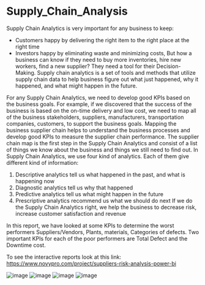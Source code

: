 # Supply_Chain_Analysis

Supply Chain Analytics is very important for any business to keep: 
-	Customers happy by delivering the right item to the right place at the right time
-	Investors happy by eliminating waste and minimizing costs,
But how a business can know if they need to buy more inventories, hire new workers, find a new supplier? They need a tool for their Decision-Making.
Supply chain analytics is a set of tools and methods that utilize supply chain data to help business figure out what just happened, why it happened, and what might happen in the future.

For any Supply Chain Analytics, we need to develop good KPIs based on the business goals.
For example, if we discovered that the success of the business is based on the on-time delivery and low cost, we need to map all of the business stakeholders, suppliers, manufacturers, transportation companies, customers, to support the business goals. 
Mapping the business supplier chain helps to understand the business processes and develop good KPIs to measure the supplier chain performance. The supplier chain map is the first step in the Supply Chain Analytics and consist of a list of things we know about the business and things we still need to find out.
In Supply Chain Analytics, we use four kind of analytics. Each of them give different kind of information:
1.	Descriptive analytics tell us what happened in the past, and what is happening now
2.	Diagnostic analytics tell us why that happened
3.	Predictive analytics tell us what might happen in the future
4.	Prescriptive analytics recommend us what we should do next
If we do the Supply Chain Analytics right, we help the business to decrease risk, increase customer satisfaction and revenue 

In this report, we have looked at some KPIs to determine the worst performers Suppliers/Vendors, Plants, materials, Categories of defects.
Two important KPIs for each of the poor performers are Total Defect and the Downtime cost.

To see the interactive reports look at this link: 
https://www.novypro.com/project/suppliers-risk-analysis-power-bi

![image](https://github.com/SolmazYeganehMehr/Supply_Chain_Analysis/assets/26638652/31debc0f-9c96-4704-bc15-6babe68072bc)
![image](https://github.com/SolmazYeganehMehr/Supply_Chain_Analysis/assets/26638652/1cfac032-7111-4bd5-a285-03e1c1c17526)
![image](https://github.com/SolmazYeganehMehr/Supply_Chain_Analysis/assets/26638652/e25ae294-5c54-4cc8-9944-11d6dc5c0686)
![image](https://github.com/SolmazYeganehMehr/Supply_Chain_Analysis/assets/26638652/47184f8b-33a2-48e4-bc4f-4f03f89ea5ca)

